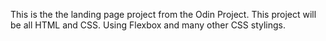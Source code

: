 This is the the landing page project from the Odin Project.  This project will be all HTML and CSS. Using Flexbox and many other CSS stylings. 